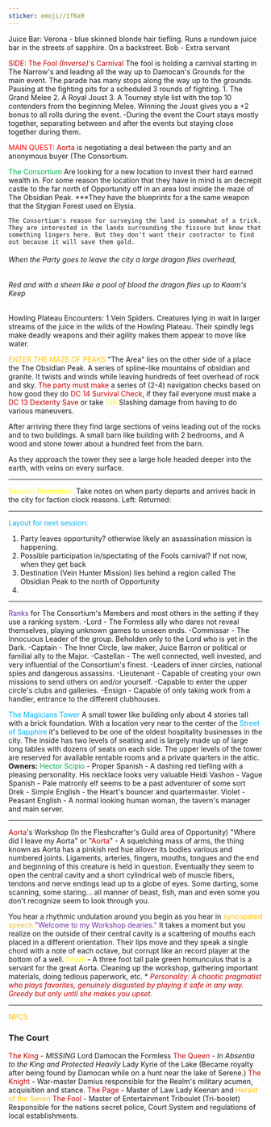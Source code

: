 ```yaml
---
sticker: emoji//1f6a9
---
```


Juice Bar: 
	Verona - blue skinned blonde hair tiefling. Runs a rundown juice bar in the streets of sapphire. On a backstreet. 
		Bob - Extra servant 

<span style="color:#c00000">SIDE: The Fool *(Inverse)*'s Carnival
</span>	The fool is holding a carnival starting in The Narrow's and leading all the way up to Damocan's Grounds for the main event. The parade has many stops along the way up to the grounds. Pausing at the fighting pits for a scheduled 3 rounds of fighting. 
	1. The Grand Melee
	2. A Royal Joust
	3. A Tourney style list with the top 10 contenders from the beginning Melee. Winning the Joust gives you a +2 bonus to all rolls during the event. 
	-During the event the Court stays mostly together, separating between and after the events but staying close together during them. 

<span style="color:#ff0000">MAIN QUEST</span>: <span style="color:#c00000">Aorta</span> is negotiating a deal between the party and an anonymous buyer (The Consortium.  
 
<span style="color:#00b050">The Consortium</span> 
	Are looking for a new location to invest their hard earned wealth in. For some reason the location that they have in mind is an decrepit castle to the far north of Opportunity off in an area lost inside the maze of The Obsidian Peak. ***They have the blueprints for a the same weapon that the Stygian Forest used on Elysia.  

	The Consortium's reason for surveying the land is somewhat of a trick. They are interested in the lands surrounding the fissure but know that something lingers here. But they don't want their contractor to find out because it will save them gold.

###### When the Party goes to leave the city a large dragon flies overhead, 
###### Red and with a sheen like a pool of blood the dragon flies up to Kaom's Keep

Howling Plateau Encounters: 
1.Vein Spiders. 
	Creatures lying in wait in larger streams of the juice in the wilds of the Howling Plateau. Their spindly legs make deadly weapons and their agility makes them appear to move like water.


<span style="color:#ffc000">ENTER THE MAZE OF PEAKS</span>
	"The Area" lies on the other side of a place the The Obsidian Peak. A series of spline-like mountains of obsidian and granite. It twists and winds while leaving hundreds of feet overhead of rock and sky. 
	<span style="color:#c00000">The party must make</span> a series of (2-4) navigation checks based on how good they do <span style="color:#c00000">DC 14 Survival Check</span>, if they fail everyone must make a <span style="color:#c00000">DC 13 Dexterity Save</span> or take <span style="color:#ffff00">1d6</span> Slashing damage from having to do various maneuvers. 

After arriving there they find large sections of veins leading out of the rocks and to two buildings. A small barn like building with 2 bedrooms, and 
A wood and stone tower about a hundred feet from the barn. 

As they approach the tower they see a large hole headed deeper into the earth, with veins on every surface. 



---
<span style="color:#ffff00">Session Reminders: </span>
Take notes on when party departs and arrives back in the city for faction clock reasons.
Left: 
Returned: 



---
<span style="color:#00b0f0">Layout for next session: </span>

1. Party leaves opportunity? otherwise likely an assassination mission is happening.
2. Possible participation in/spectating of the Fools carnival? If not now, when they get back
3. Destination (Vein Hunter Mission) lies behind a region called The Obsidian Peak to the north of Opportunity
4.  

---
<span style="color:#7030a0">Ranks</span>
	for The Consortium's Members and most others in the setting if they use a ranking system.
	-Lord - The Formless ally who dares not reveal themselves, playing unknown games to unseen ends. 
	-Commissar - The Innocuous Leader of the group. Beholden only to the Lord who is yet in the Dark. 
	-Captain - The Inner Circle, law maker, Juice Barron or political or familial ally to the Major. 
	-Castellan - The well connected, well invested, and very influential of the Consortium's finest. -Leaders of inner circles, national spies and dangerous assassins. 
	-Lieutenant - Capable of creating your own missions to send others on and/or yourself. -Capable to enter the upper circle's clubs and galleries. 
	-Ensign - Capable of only taking work from a handler, entrance to the different clubhouses. 

<span style="color:#00b0f0">The Magicians Tower</span>
	A small tower like building only about 4 stories tall with a brick foundation. With a location very near to the center of the <span style="color:#00b0f0">Street of Sapphire</span> it's believed to be one of the oldest hospitality businesses in the city. The inside has two levels of seating and is largely made up of large long tables with dozens of seats on each side. The upper levels of the tower are reserved for available rentable rooms and a private quarters in the attic.  
	**Owners:** 
	<span style="color:#00b050">Hector Scipio</span> - Proper Spanish - A dashing red tiefling with a pleasing personality. His necklace looks very valuable 
	Heidi Vashon - Vague Spanish - Pale matronly elf seems to be a past adventurer of some sort
	Drek - Simple English - the Heart's bouncer and quartermaster. 
	Violet - Peasant English - A normal looking human woman, the tavern's manager and main server. 






---
<span style="color:#c00000">Aorta</span>'s Workshop (In the Fleshcrafter's Guild area of Opportunity)
"Where did I leave my Aorta" or "<span style="color:#c00000">Aorta</span>" - A squelching mass of arms, the thing known as Aorta has a pinkish red hue allover its bodies various and numbered joints. Ligaments, arteries, fingers, mouths, tongues and the end and beginning of this creature is held in question. Eventually they seem to open the central cavity and a short cylindrical web of muscle fibers, tendons and nerve endings lead up to a globe of eyes. Some darting, some scanning, some staring... all manner of beast, fish, man and even some you don't recognize seem to look through you. 

You hear a rhythmic undulation around you begin as you hear in <span style="color:#ffc000">syncopated speech</span> <span style="color:#7030a0">"Welcome to my Workshop dearies."</span> It takes a moment but you realize on the outside of their central cavity is a scattering of mouths each placed in a different orientation. Their lips move and they speak a single chord with a note of each octave, but corrupt like an record player at the bottom of a well. 
	<span style="color:#ffff00">Druzil</span> - A three foot tall pale green homunculus that is a servant for the great Aorta. Cleaning up the workshop, gathering important materials, doing tedious paperwork, etc. 
*<span style="color:#c00000"> *Personality: A chaotic pragmatist who plays favorites, genuinely disgusted by playing it safe in any way. Greedy but only until she makes you upset.* </span>

---
<span style="color:#ffc000">NPCS</span>

### The Court 
<span style="color:#c00000">The King</span> - *MISSING* Lord Damocan the Formless 
<span style="color:#c00000">The Queen</span> - *In Absentia to the King and Protected Heavily* Lady Kyrie of the Lake (Became royalty after being found by Damocan while on a hunt near the lake of Serene.)
<span style="color:#c00000">The Knight</span> - War-master Damius responsible for the Realm's military acumen, acquisition and stance. 
<span style="color:#c00000">The Page</span> - Master of Law Lady Keenan and <span style="color:#ffc000">Herald of the Seven</span>
<span style="color:#c00000">The Fool </span>- Master of Entertainment Triboulet (Tri-boolet) Responsible for the nations secret police, Court System and regulations of local establishments. 
